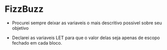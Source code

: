 # FizzBuzz

 - Procurei sempre deixar as variaveis o mais descritivo possivel sobre seu objetivo

 - Declarei as variaveis LET para que o valor delas seja apenas de escopo fechado em cada bloco.

